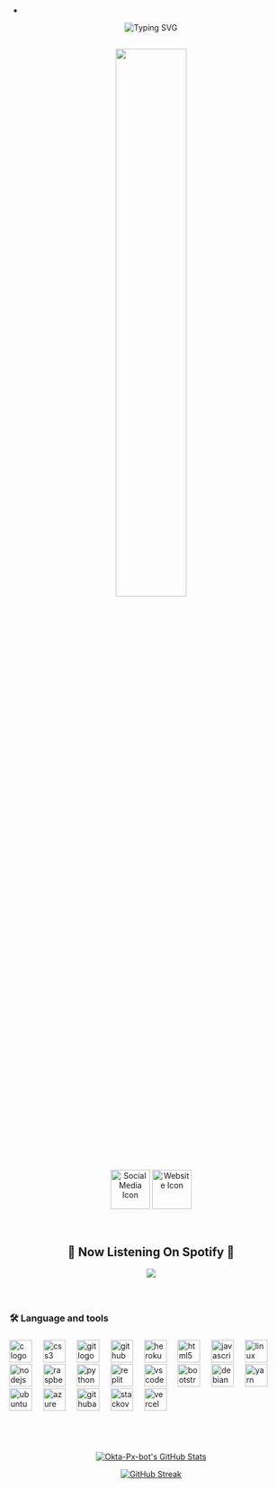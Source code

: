 +
<div align="center">
    <img
        src="https://readme-typing-svg.herokuapp.com?font=GlossAndBloom&size=70&duration=5997&color=993300&background=FF673200&center=true&vCenter=true&lines=Welcome;To;my+Github+🍃"
            alt="Typing SVG"
        /
        >
    </a>
</p>
</div>


<h2 align="center"></h2>

<p align="center"> <img src="https://telegra.ph/file/ff129cf44361a0338c06c.jpg" width="50%" style="margin-left: auto;margin-right: auto;display: block"/> </p>

<br>

<p align="center">
  <a href="https://wa.me/6285150650411"><img src="https://cdn-icons-png.flaticon.com/512/124/124034.png" alt="Social Media Icon" width="70" height="70"></a>
  <a href="https://youtube.com/@linuxsoul?si=McGP13l4BEz-NjRU"><img src="https://cdn-icons-png.flaticon.com/512/124/124015.png" alt="Website Icon" width="70" height="70"></a>
</p>

    


   <br>

   </p>
<h2 align="center"> 💫 Now Listening On Spotify 💫
</h2>
<p align="center"> <img src="https://kai-spotify.vercel.app/api/spotify" /> </p>

 
 <BR>
<h2 align="center"></h2>




###

<h3 align="left">🛠 Language and tools</h3>

###

<div align="left">
  <img src="https://skillicons.dev/icons?i=c" height="40" alt="c logo"  />
  <img width="12" />
  <img src="https://cdn.jsdelivr.net/gh/devicons/devicon/icons/css3/css3-original.svg" height="40" alt="css3 logo"  />
  <img width="12" />
  <img src="https://skillicons.dev/icons?i=git" height="40" alt="git logo"  />
  <img width="12" />
  <img src="https://skillicons.dev/icons?i=github" height="40" alt="github logo"  />
  <img width="12" />
  <img src="https://cdn.jsdelivr.net/gh/devicons/devicon/icons/heroku/heroku-original.svg" height="40" alt="heroku logo"  />
  <img width="12" />
  <img src="https://skillicons.dev/icons?i=html" height="40" alt="html5 logo"  />
  <img width="12" />
  <img src="https://skillicons.dev/icons?i=js" height="40" alt="javascript logo"  />
  <img width="12" />
  <img src="https://skillicons.dev/icons?i=linux" height="40" alt="linux logo"  />
  <img width="12" />
  <img src="https://skillicons.dev/icons?i=nodejs" height="40" alt="nodejs logo"  />
  <img width="12" />
  <img src="https://skillicons.dev/icons?i=raspberrypi" height="40" alt="raspberrypi logo"  />
  <img width="12" />
  <img src="https://skillicons.dev/icons?i=py" height="40" alt="python logo"  />
  <img width="12" />
  <img src="https://skillicons.dev/icons?i=replit" height="40" alt="replit logo"  />
  <img width="12" />
  <img src="https://skillicons.dev/icons?i=vscode" height="40" alt="vscode logo"  />
  <img width="12" />
  <img src="https://cdn.jsdelivr.net/gh/devicons/devicon/icons/bootstrap/bootstrap-original.svg" height="40" alt="bootstrap logo"  />
  <img width="12" />
  <img src="https://cdn.jsdelivr.net/gh/devicons/devicon/icons/debian/debian-original.svg" height="40" alt="debian logo"  />
  <img width="12" />
  <img src="https://cdn.jsdelivr.net/gh/devicons/devicon/icons/yarn/yarn-original.svg" height="40" alt="yarn logo"  />
  <img width="12" />
  <img src="https://cdn.jsdelivr.net/gh/devicons/devicon/icons/ubuntu/ubuntu-plain.svg" height="40" alt="ubuntu logo"  />
  <img width="12" />
  <img src="https://skillicons.dev/icons?i=azure" height="40" alt="azure logo"  />
  <img width="12" />
  <img src="https://cdn.simpleicons.org/githubactions/2088FF" height="40" alt="githubactions logo"  />
  <img width="12" />
  <img src="https://skillicons.dev/icons?i=stackoverflow" height="40" alt="stackoverflow logo"  />
  <img width="12" />
  <img src="https://skillicons.dev/icons?i=vercel" height="40" alt="vercel logo"  />
</div>

###



<br>


<!-- 
<h2 align="center"></h2> -->


<br>


<p align="center">
  <a href="https://github.com/Okta-Px-bot"> <img  alt="Okta-Px-bot's GitHub Stats" src="https://awesome-github-stats.azurewebsites.net/user-stats/Okta-Px-bot?cardType=github&theme=github-dark&preferLogin=true" />  </a>



<p align="center">
  <a href="https://github.com/Okta-Px-bot">
    <img src="https://streak-stats.demolab.com?user=Okta-Px-bot&theme=dark&background=000000" alt="GitHub Streak">
  </a>
</p>


 <!-- <p align="center">
    <a href="https://github.com/Okta-Px-bot">
        <img src="https://github-readme-activity-graph.vercel.app/graph?username=Okta-Px-bot&theme=redical" alt="Stats">
    </a>
</p> -->


<!-- <p align="center"><a href="https://github.com/Okta-Px-bot"><img src="https://github-readme-stats.vercel.app/api/top-langs/?username=Okta-Px-bot&theme=radical&layout=compact"></a></p>  -->


